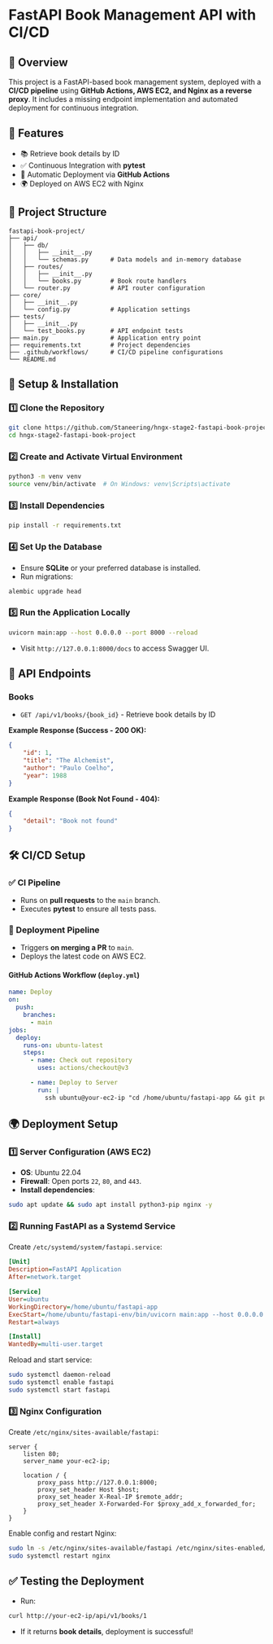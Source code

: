 # FastAPI Book Management API with CI/CD

## 📌 Overview

This project is a FastAPI-based book management system, deployed with a **CI/CD pipeline** using **GitHub Actions, AWS EC2, and Nginx as a reverse proxy**. It includes a missing endpoint implementation and automated deployment for continuous integration.

## 🚀 Features

- 📚 Retrieve book details by ID
- ✅ Continuous Integration with **pytest**
- 🚀 Automatic Deployment via **GitHub Actions**
- 🌍 Deployed on AWS EC2 with Nginx

## 📂 Project Structure

```
fastapi-book-project/
├── api/
│   ├── db/
│   │   ├── __init__.py
│   │   └── schemas.py      # Data models and in-memory database
│   ├── routes/
│   │   ├── __init__.py
│   │   └── books.py        # Book route handlers
│   └── router.py           # API router configuration
├── core/
│   ├── __init__.py
│   └── config.py           # Application settings
├── tests/
│   ├── __init__.py
│   └── test_books.py       # API endpoint tests
├── main.py                 # Application entry point
├── requirements.txt        # Project dependencies
├── .github/workflows/      # CI/CD pipeline configurations
└── README.md
```

## 🔧 Setup & Installation

### 1️⃣ Clone the Repository
```bash
git clone https://github.com/Staneering/hngx-stage2-fastapi-book-project.git
cd hngx-stage2-fastapi-book-project
```

### 2️⃣ Create and Activate Virtual Environment
```bash
python3 -m venv venv
source venv/bin/activate  # On Windows: venv\Scripts\activate
```

### 3️⃣ Install Dependencies
```bash
pip install -r requirements.txt
```

### 4️⃣ Set Up the Database
- Ensure **SQLite** or your preferred database is installed.
- Run migrations:
```bash
alembic upgrade head
```

### 5️⃣ Run the Application Locally
```bash
uvicorn main:app --host 0.0.0.0 --port 8000 --reload
```
- Visit `http://127.0.0.1:8000/docs` to access Swagger UI.

## 📌 API Endpoints

### Books
- `GET /api/v1/books/{book_id}` - Retrieve book details by ID

**Example Response (Success - 200 OK):**
```json
{
    "id": 1,
    "title": "The Alchemist",
    "author": "Paulo Coelho",
    "year": 1988
}
```

**Example Response (Book Not Found - 404):**
```json
{
    "detail": "Book not found"
}
```

## 🛠 CI/CD Setup

### ✅ CI Pipeline
- Runs on **pull requests** to the `main` branch.
- Executes **pytest** to ensure all tests pass.

### 🚀 Deployment Pipeline
- Triggers **on merging a PR** to `main`.
- Deploys the latest code on AWS EC2.

#### GitHub Actions Workflow (`deploy.yml`)
```yaml
name: Deploy
on:
  push:
    branches:
      - main
jobs:
  deploy:
    runs-on: ubuntu-latest
    steps:
      - name: Check out repository
        uses: actions/checkout@v3

      - name: Deploy to Server
        run: |
          ssh ubuntu@your-ec2-ip "cd /home/ubuntu/fastapi-app && git pull origin main && sudo systemctl restart fastapi"
```

## 🌍 Deployment Setup

### 1️⃣ Server Configuration (AWS EC2)
- **OS**: Ubuntu 22.04
- **Firewall**: Open ports `22`, `80`, and `443`.
- **Install dependencies**:
```bash
sudo apt update && sudo apt install python3-pip nginx -y
```

### 2️⃣ Running FastAPI as a Systemd Service
Create `/etc/systemd/system/fastapi.service`:
```ini
[Unit]
Description=FastAPI Application
After=network.target

[Service]
User=ubuntu
WorkingDirectory=/home/ubuntu/fastapi-app
ExecStart=/home/ubuntu/fastapi-env/bin/uvicorn main:app --host 0.0.0.0 --port 8000
Restart=always

[Install]
WantedBy=multi-user.target
```
Reload and start service:
```bash
sudo systemctl daemon-reload
sudo systemctl enable fastapi
sudo systemctl start fastapi
```

### 3️⃣ Nginx Configuration
Create `/etc/nginx/sites-available/fastapi`:
```nginx
server {
    listen 80;
    server_name your-ec2-ip;

    location / {
        proxy_pass http://127.0.0.1:8000;
        proxy_set_header Host $host;
        proxy_set_header X-Real-IP $remote_addr;
        proxy_set_header X-Forwarded-For $proxy_add_x_forwarded_for;
    }
}
```
Enable config and restart Nginx:
```bash
sudo ln -s /etc/nginx/sites-available/fastapi /etc/nginx/sites-enabled/
sudo systemctl restart nginx
```

## ✅ Testing the Deployment
- Run:
```bash
curl http://your-ec2-ip/api/v1/books/1
```
- If it returns **book details**, deployment is successful!



